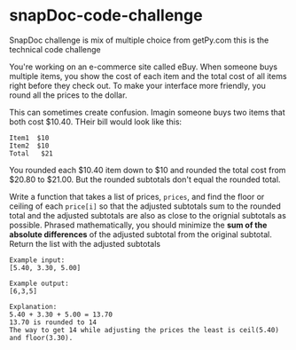 # snapDoc-code-challenge
SnapDoc challenge is mix of multiple choice from getPy.com this is the technical code challenge


You're working on an e-commerce site called eBuy. When someone buys multiple items, you show the cost of each item and the total cost of all items right before they check out. To make your interface more friendly, you round all the prices to the dollar. 

This can sometimes create confusion. Imagin someone buys two items that both cost $10.40. THeir bill would look like this: 

~~~~
Item1  $10   
Item2  $10   
Total   $21
~~~~ 

You rounded each $10.40 item down to $10 and rounded the total cost from $20.80 to $21.00. But the rounded subtotals don't equal the rounded total. 

Write a function that takes a list of prices, ``prices``, and find the floor or ceiling of each ``price[i]`` so that the adjusted subtotals sum to the rounded total and the adjusted subtotals are also as close to the orignial subtotals as possible. Phrased mathematically, you should minimize the **sum of the absolute differences** of the adjusted subtotal from the original subtotal. Return the list with the adjusted subtotals

~~~~
Example input:
[5.40, 3.30, 5.00]

Example output:
[6,3,5]

Explanation: 
5.40 + 3.30 + 5.00 = 13.70
13.70 is rounded to 14
The way to get 14 while adjusting the prices the least is ceil(5.40) and floor(3.30).
~~~~
